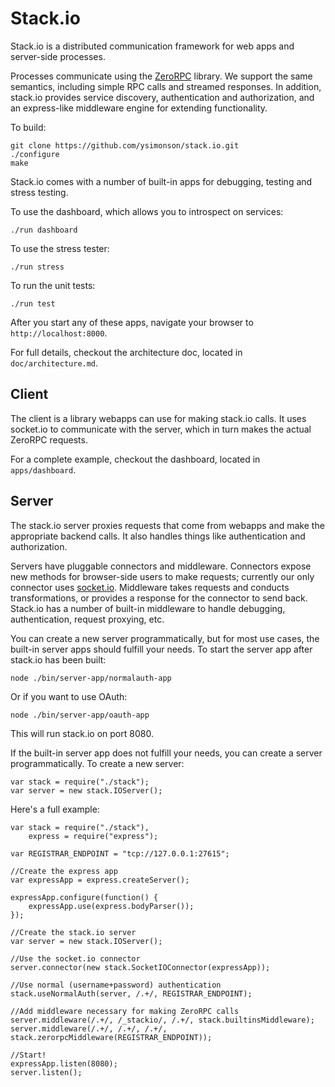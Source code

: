 # Stack.io #

Stack.io is a distributed communication framework for web apps and server-side
processes.

Processes communicate using the [ZeroRPC](http://zerorpc.dotcloud.com) library.
We support the same semantics, including simple RPC calls and streamed
responses. In addition, stack.io provides service discovery, authentication
and authorization, and an express-like middleware engine for extending
functionality.

To build:

    git clone https://github.com/ysimonson/stack.io.git
    ./configure
    make

Stack.io comes with a number of built-in apps for debugging, testing and
stress testing.

To use the dashboard, which allows you to introspect on services:

    ./run dashboard

To use the stress tester:

    ./run stress

To run the unit tests:

    ./run test

After you start any of these apps, navigate your browser to
`http://localhost:8000`.

For full details, checkout the architecture doc, located in `doc/architecture.md`.

## Client ##

The client is a library webapps can use for making stack.io calls. It uses
socket.io to communicate with the server, which in turn makes the actual
ZeroRPC requests.

For a complete example, checkout the dashboard, located in `apps/dashboard`.

## Server ##

The stack.io server proxies requests that come from webapps and make the
appropriate backend calls. It also handles things like authentication and
authorization.

Servers have pluggable connectors and middleware. Connectors expose new methods
for browser-side users to make requests; currently our only connector uses
[socket.io](http://socket.io/). Middleware takes requests and conducts
transformations, or provides a response for the connector to send back.
Stack.io has a number of built-in middleware to handle debugging,
authentication, request proxying, etc.

You can create a new server programmatically, but for most use cases, the
built-in server apps should fulfill your needs. To start the server app after
stack.io has been built:

    node ./bin/server-app/normalauth-app

Or if you want to use OAuth:

    node ./bin/server-app/oauth-app

This will run stack.io on port 8080.

If the built-in server app does not fulfill your needs, you can create a
server programmatically. To create a new server:

    var stack = require("./stack");
    var server = new stack.IOServer();

Here's a full example:

    var stack = require("./stack"),
        express = require("express");

    var REGISTRAR_ENDPOINT = "tcp://127.0.0.1:27615";

    //Create the express app
    var expressApp = express.createServer();

    expressApp.configure(function() {
        expressApp.use(express.bodyParser());
    });

    //Create the stack.io server
    var server = new stack.IOServer();

    //Use the socket.io connector
    server.connector(new stack.SocketIOConnector(expressApp));

    //Use normal (username+password) authentication
    stack.useNormalAuth(server, /.+/, REGISTRAR_ENDPOINT);

    //Add middleware necessary for making ZeroRPC calls
    server.middleware(/.+/, /_stackio/, /.+/, stack.builtinsMiddleware);
    server.middleware(/.+/, /.+/, /.+/, stack.zerorpcMiddleware(REGISTRAR_ENDPOINT));

    //Start!
    expressApp.listen(8080);
    server.listen();